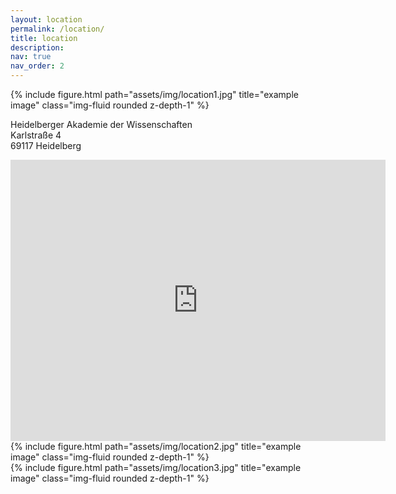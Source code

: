 ```yaml
---
layout: location
permalink: /location/
title: location
description:
nav: true
nav_order: 2
---
```


<div class="row">
  <div class="col-sm mt-3 mt-md-0">
      {% include figure.html path="assets/img/location1.jpg" title="example image" class="img-fluid rounded z-depth-1" %}
  </div>
</div>

Heidelberger Akademie der Wissenschaften <br>
Karlstraße 4<br>
69117 Heidelberg<br>

<iframe src="https://www.google.com/maps/embed?pb=!1m18!1m12!1m3!1d2595.8449917730813!2d8.710792316116992!3d49.4118369793455!2m3!1f0!2f0!3f0!3m2!1i1024!2i768!4f13.1!3m3!1m2!1s0x4797c1078d7635f5%3A0xa02490bc4baea071!2sHeidelberger%20Akademie%20der%20Wissenschaften!5e0!3m2!1sde!2sde!4v1673888590124!5m2!1sde!2sde" width="600" height="450" style="border:0;" allowfullscreen="" loading="lazy" referrerpolicy="no-referrer-when-downgrade"></iframe>
<div class="row">
    <div class="col-sm mt-3 mt-md-0">
        {% include figure.html path="assets/img/location2.jpg" title="example image" class="img-fluid rounded z-depth-1" %}
    </div>
    <div class="col-sm mt-3 mt-md-0">
        {% include figure.html path="assets/img/location3.jpg" title="example image" class="img-fluid rounded z-depth-1" %}
    </div>
</div>
